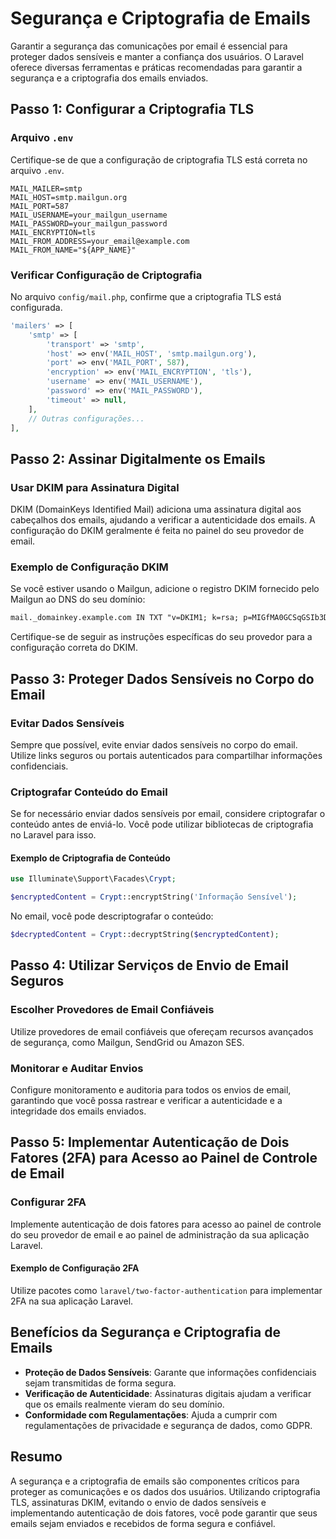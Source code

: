 # Segurança e Criptografia de Emails

Garantir a segurança das comunicações por email é essencial para proteger dados sensíveis e manter a confiança dos usuários. O Laravel oferece diversas ferramentas e práticas recomendadas para garantir a segurança e a criptografia dos emails enviados.

## Passo 1: Configurar a Criptografia TLS

### Arquivo `.env`

Certifique-se de que a configuração de criptografia TLS está correta no arquivo `.env`.

```env
MAIL_MAILER=smtp
MAIL_HOST=smtp.mailgun.org
MAIL_PORT=587
MAIL_USERNAME=your_mailgun_username
MAIL_PASSWORD=your_mailgun_password
MAIL_ENCRYPTION=tls
MAIL_FROM_ADDRESS=your_email@example.com
MAIL_FROM_NAME="${APP_NAME}"
```

### Verificar Configuração de Criptografia

No arquivo `config/mail.php`, confirme que a criptografia TLS está configurada.

```php
'mailers' => [
    'smtp' => [
        'transport' => 'smtp',
        'host' => env('MAIL_HOST', 'smtp.mailgun.org'),
        'port' => env('MAIL_PORT', 587),
        'encryption' => env('MAIL_ENCRYPTION', 'tls'),
        'username' => env('MAIL_USERNAME'),
        'password' => env('MAIL_PASSWORD'),
        'timeout' => null,
    ],
    // Outras configurações...
],
```

## Passo 2: Assinar Digitalmente os Emails

### Usar DKIM para Assinatura Digital

DKIM (DomainKeys Identified Mail) adiciona uma assinatura digital aos cabeçalhos dos emails, ajudando a verificar a autenticidade dos emails. A configuração do DKIM geralmente é feita no painel do seu provedor de email.

### Exemplo de Configuração DKIM

Se você estiver usando o Mailgun, adicione o registro DKIM fornecido pelo Mailgun ao DNS do seu domínio:

```txt
mail._domainkey.example.com IN TXT "v=DKIM1; k=rsa; p=MIGfMA0GCSqGSIb3DQEBAQUAA4GNADCBiQKBgQCvLj6i+ZwQw5g6jA..."
```

Certifique-se de seguir as instruções específicas do seu provedor para a configuração correta do DKIM.

## Passo 3: Proteger Dados Sensíveis no Corpo do Email

### Evitar Dados Sensíveis

Sempre que possível, evite enviar dados sensíveis no corpo do email. Utilize links seguros ou portais autenticados para compartilhar informações confidenciais.

### Criptografar Conteúdo do Email

Se for necessário enviar dados sensíveis por email, considere criptografar o conteúdo antes de enviá-lo. Você pode utilizar bibliotecas de criptografia no Laravel para isso.

#### Exemplo de Criptografia de Conteúdo

```php
use Illuminate\Support\Facades\Crypt;

$encryptedContent = Crypt::encryptString('Informação Sensível');
```

No email, você pode descriptografar o conteúdo:

```php
$decryptedContent = Crypt::decryptString($encryptedContent);
```

## Passo 4: Utilizar Serviços de Envio de Email Seguros

### Escolher Provedores de Email Confiáveis

Utilize provedores de email confiáveis que ofereçam recursos avançados de segurança, como Mailgun, SendGrid ou Amazon SES.

### Monitorar e Auditar Envios

Configure monitoramento e auditoria para todos os envios de email, garantindo que você possa rastrear e verificar a autenticidade e a integridade dos emails enviados.

## Passo 5: Implementar Autenticação de Dois Fatores (2FA) para Acesso ao Painel de Controle de Email

### Configurar 2FA

Implemente autenticação de dois fatores para acesso ao painel de controle do seu provedor de email e ao painel de administração da sua aplicação Laravel.

#### Exemplo de Configuração 2FA

Utilize pacotes como `laravel/two-factor-authentication` para implementar 2FA na sua aplicação Laravel.

## Benefícios da Segurança e Criptografia de Emails

- **Proteção de Dados Sensíveis**: Garante que informações confidenciais sejam transmitidas de forma segura.
- **Verificação de Autenticidade**: Assinaturas digitais ajudam a verificar que os emails realmente vieram do seu domínio.
- **Conformidade com Regulamentações**: Ajuda a cumprir com regulamentações de privacidade e segurança de dados, como GDPR.

## Resumo

A segurança e a criptografia de emails são componentes críticos para proteger as comunicações e os dados dos usuários. Utilizando criptografia TLS, assinaturas DKIM, evitando o envio de dados sensíveis e implementando autenticação de dois fatores, você pode garantir que seus emails sejam enviados e recebidos de forma segura e confiável.
